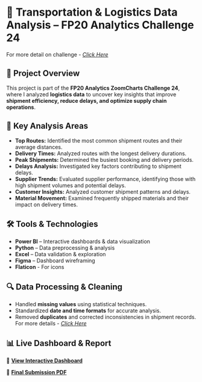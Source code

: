 # 🚛 Transportation & Logistics Data Analysis – FP20 Analytics Challenge 24  
For more detail on challenge - _[Click Here](https://zoomcharts.com/en/microsoft-power-bi-custom-visuals/challenges/fp20-analytics-february-2025?loginSuccess=1#)_

## 📌 Project Overview  
This project is part of the **FP20 Analytics ZoomCharts Challenge 24**, where I analyzed **logistics data** to uncover key insights that improve **shipment efficiency, reduce delays, and optimize supply chain operations**.  

## 🎯 Key Analysis Areas  
- **Top Routes:** Identified the most common shipment routes and their average distances.  
- **Delivery Times:** Analyzed routes with the longest delivery durations.  
- **Peak Shipments:** Determined the busiest booking and delivery periods.  
- **Delays Analysis:** Investigated key factors contributing to shipment delays.  
- **Supplier Trends:** Evaluated supplier performance, identifying those with high shipment volumes and potential delays.  
- **Customer Insights:** Analyzed customer shipment patterns and delays.  
- **Material Movement:** Examined frequently shipped materials and their impact on delivery times.  

## 🛠 Tools & Technologies  
- **Power BI** – Interactive dashboards & data visualization  
- **Python** – Data preprocessing & analysis  
- **Excel** – Data validation & exploration  
- **Figma** – Dashboard wireframing
- **Flaticon** - For icons

## 🔍 Data Processing & Cleaning  
- Handled **missing values** using statistical techniques.  
- Standardized **date and time formats** for accurate analysis.  
- Removed **duplicates** and corrected inconsistencies in shipment records.
For more details - _[Click Here](https://github.com/shellynagar27/Transportation-and-logistics-Challenge/blob/main/Logistics%20Challenge%20EDA%20%26%20Data%20Cleaning.ipynb)_

## 📊 Live Dashboard & Report  
🚀 **[View Interactive Dashboard]()**  

📂 **[Final Submission PDF](https://github.com/shellynagar27/Transportation-and-logistics-Challenge/blob/main/Logistics%20challenge%20dashboard.pdf)**

